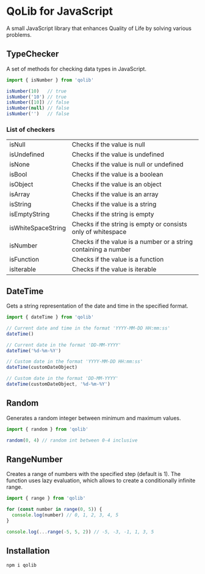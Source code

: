 # QoLib for JavaScript

A small JavaScript library that enhances Quality of Life by solving various problems.

## TypeChecker

A set of methods for checking data types in JavaScript.

```javascript
import { isNumber } from 'qolib'

isNumber(10)   // true
isNumber('10') // true
isNumber([10]) // false
isNumber(null) // false
isNumber('')   // false
```

### List of checkers

|                    |                                                                 |
|--------------------|-----------------------------------------------------------------|
| isNull             | Checks if the value is null                                     |
| isUndefined        | Checks if the value is undefined                                |
| isNone             | Checks if the value is null or undefined                        |
| isBool             | Checks if the value is a boolean                                |
| isObject           | Checks if the value is an object                                |
| isArray            | Checks if the value is an array                                 |
| isString           | Checks if the value is a string                                 |
| isEmptyString      | Checks if the string is empty                                   |
| isWhiteSpaceString | Checks if the string is empty or consists only of whitespace    |
| isNumber           | Checks if the value is a number or a string containing a number |
| isFunction         | Checks if the value is a function                               |
| isIterable         | Checks if the value is iterable                                 |


## DateTime

Gets a string representation of the date and time in the specified format.

```javascript
import { dateTime } from 'qolib'

// Current date and time in the format 'YYYY-MM-DD HH:mm:ss'
dateTime()

// Current date in the format 'DD-MM-YYYY'
dateTime('%d-%m-%Y')

// Custom date in the format 'YYYY-MM-DD HH:mm:ss'
dateTime(customDateObject)

// Custom date in the format 'DD-MM-YYYY'
dateTime(customDateObject, '%d-%m-%Y')
```


## Random

Generates a random integer between minimum and maximum values.

```javascript
import { random } from 'qolib'

random(0, 4) // random int between 0-4 inclusive
```


## RangeNumber

Creates a range of numbers with the specified step (default is 1). The function uses lazy evaluation, which allows to create a conditionally infinite range.

```javascript
import { range } from 'qolib'

for (const number in range(0, 5)) {
  console.log(number) // 0, 1, 2, 3, 4, 5
}

console.log(...range(-5, 5, 2)) // -5, -3, -1, 1, 3, 5
```


## Installation

```sh
npm i qolib
```
